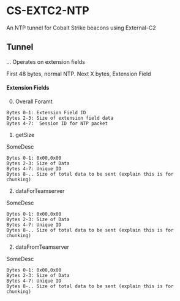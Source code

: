 # CS-EXTC2-NTP

An NTP tunnel for Cobalt Strike beacons using External-C2


## Tunnel
...
Operates on extension fields

First 48 bytes, normal NTP. Next X bytes, Extension Field

#### Extension Fields

0. Overall Foramt

```
Bytes 0-1: Extension Field ID
Bytes 2-3: Size of extension field data
Bytes 4-7:  Session ID for NTP packet
```

1. getSize

SomeDesc

```
Bytes 0-1: 0x00,0x00
Bytes 2-3: Size of Data
Bytes 4-7: Unique ID
Bytes 8-.. Size of total data to be sent (explain this is for chunking)
```

2. dataForTeamserver

SomeDesc

```
Bytes 0-1: 0x00,0x00
Bytes 2-3: Size of Data
Bytes 4-7: Unique ID
Bytes 8-.. Size of total data to be sent (explain this is for chunking)
```

2. dataFromTeamserver

SomeDesc

```
Bytes 0-1: 0x00,0x00
Bytes 2-3: Size of Data
Bytes 4-7: Unique ID
Bytes 8-.. Size of total data to be sent (explain this is for chunking)
```